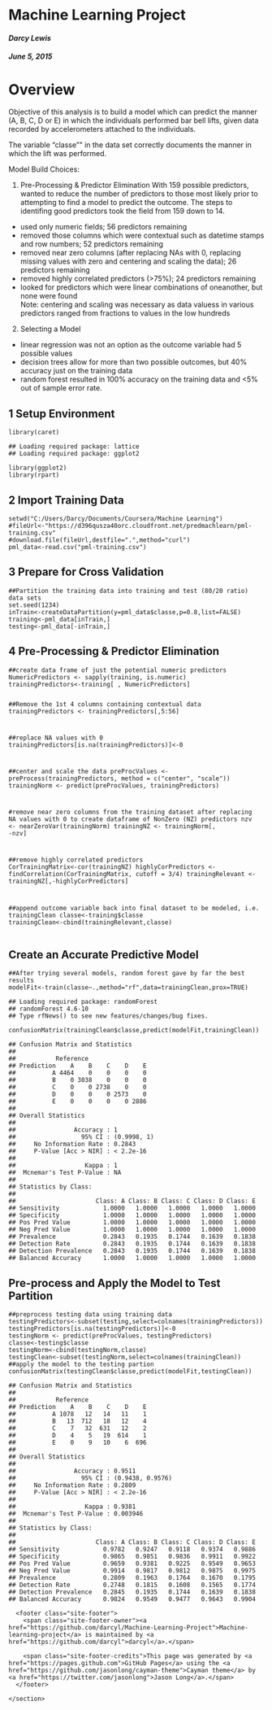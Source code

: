
<div id="header">
<h1>
<a id="machine-learning-project" class="anchor" href="#machine-learning-project" aria-hidden="true"><span class="octicon octicon-link"></span></a>Machine Learning Project</h1>
<h4>
<a id="darcy-lewis" class="anchor" href="#darcy-lewis" aria-hidden="true"><span class="octicon octicon-link"></span></a><em>Darcy Lewis</em>
</h4>
<h4>
<a id="june-5-2015" class="anchor" href="#june-5-2015" aria-hidden="true"><span class="octicon octicon-link"></span></a><em>June 5, 2015</em>
</h4>
</div>

<div id="overview">
<h1>
<a id="overview" class="anchor" href="#overview" aria-hidden="true"><span class="octicon octicon-link"></span></a>Overview</h1>
<p>Objective of this analysis is to build a model which can predict the manner (A, B, C, D or E) in which the individuals performed bar bell lifts, given data recorded by accelerometers attached to the individuals.</p>
<p>The variable “classe”" in the data set correctly documents the manner in which the lift was performed.</p>
<p>Model Build Choices:</p>
<ol>
<li>Pre-Processing &amp; Predictor Elimination With 159 possible predictors, wanted to reduce the number of predictors to those most likely prior to attempting to find a model to predict the outcome. The steps to identifing good predictors took the field from 159 down to 14.<br>
</li>
</ol>
<ul>
<li>used only numeric fields; 56 predictors remaining<br>
</li>
<li>removed those columns which were contextual such as datetime stamps and row numbers; 52 predictors remaining<br>
</li>
<li>removed near zero columns (after replacing NAs with 0, replacing missing values with zero and centering and scaling the data); 26 predictors remaining</li>
<li>removed highly correlated predictors (&gt;75%); 24 predictors remaining</li>
<li>looked for predictors which were linear combinations of oneanother, but none were found<br>Note: centering and scaling was necessary as data valuess in various predictors ranged from fractions to values in the low hundreds</li>
</ul>
<ol start="2">
<li>Selecting a Model</li>
</ol>
<ul>
<li>linear regression was not an option as the outcome variable had 5 possible values<br>
</li>
<li>decision trees allow for more than two possible outcomes, but 40% accuracy just on the training data<br>
</li>
<li>random forest resulted in 100% accuracy on the training data and &lt;5% out of sample error rate.</li>
</ul>
<div id="setup-environment">
<h2>
<a id="1-setup-environment" class="anchor" href="#1-setup-environment" aria-hidden="true"><span class="octicon octicon-link"></span></a>1 Setup Environment</h2>
<pre><code>library(caret)</code></pre>
<pre><code>## Loading required package: lattice
## Loading required package: ggplot2</code></pre>
<pre><code>library(ggplot2)
library(rpart)</code></pre>
</div>

<div id="import-training-data">
<h2>
<a id="2-import-training-data" class="anchor" href="#2-import-training-data" aria-hidden="true"><span class="octicon octicon-link"></span></a>2 Import Training Data</h2>
<pre><code>setwd("C:/Users/Darcy/Documents/Coursera/Machine Learning")
#fileUrl&lt;-"https://d396qusza40orc.cloudfront.net/predmachlearn/pml-training.csv"
#download.file(fileUrl,destfile=".",method="curl")
pml_data&lt;-read.csv("pml-training.csv")</code></pre>
</div>

<div id="prepare-for-cross-validation">
<h2>
<a id="3-prepare-for-cross-validation" class="anchor" href="#3-prepare-for-cross-validation" aria-hidden="true"><span class="octicon octicon-link"></span></a>3 Prepare for Cross Validation</h2>
<pre><code>##Partition the training data into training and test (80/20 ratio) data sets 
set.seed(1234)
inTrain&lt;-createDataPartition(y=pml_data$classe,p=0.8,list=FALSE)
training&lt;-pml_data[inTrain,]
testing&lt;-pml_data[-inTrain,]</code></pre>
</div>

<div id="pre-processing-predictor-elimination">
<h2>
<a id="4-pre-processing--predictor-elimination" class="anchor" href="#4-pre-processing--predictor-elimination" aria-hidden="true"><span class="octicon octicon-link"></span></a>4 Pre-Processing &amp; Predictor Elimination</h2>
<pre><code>##create data frame of just the potential numeric predictors
NumericPredictors &lt;- sapply(training, is.numeric)
trainingPredictors&lt;-training[ , NumericPredictors]

##Remove the 1st 4 columns containing contextual data
trainingPredictors &lt;- trainingPredictors[,5:56]    

##replace NA values with 0
trainingPredictors[is.na(trainingPredictors)]&lt;-0

##center and scale the data
preProcValues &lt;- preProcess(trainingPredictors, method = c("center", "scale"))
trainingNorm &lt;- predict(preProcValues, trainingPredictors)

#remove near zero columns from the training dataset after replacing NA values with 0 to create dataframe of NonZero (NZ) predictors
nzv &lt;- nearZeroVar(trainingNorm)
trainingNZ &lt;- trainingNorm[, -nzv]

##remove highly correlated predictors
CorTrainingMatrix&lt;-cor(trainingNZ)
highlyCorPredictors &lt;- findCorrelation(CorTrainingMatrix, cutoff = 3/4)
trainingRelevant &lt;- trainingNZ[,-highlyCorPredictors]

##append outcome variable back into final dataset to be modeled, i.e. trainingClean
classe&lt;-training$classe
trainingClean&lt;-cbind(trainingRelevant,classe)</code></pre>
</div>

<div id="create-an-accurate-predictive-model">
<h2>
<a id="create-an-accurate-predictive-model" class="anchor" href="#create-an-accurate-predictive-model" aria-hidden="true"><span class="octicon octicon-link"></span></a>Create an Accurate Predictive Model</h2>
<pre><code>##After trying several models, random forest gave by far the best results
modelFit&lt;-train(classe~.,method="rf",data=trainingClean,prox=TRUE)</code></pre>
<pre><code>## Loading required package: randomForest
## randomForest 4.6-10
## Type rfNews() to see new features/changes/bug fixes.</code></pre>
<pre><code>confusionMatrix(trainingClean$classe,predict(modelFit,trainingClean))</code></pre>
<pre><code>## Confusion Matrix and Statistics
## 
##           Reference
## Prediction    A    B    C    D    E
##          A 4464    0    0    0    0
##          B    0 3038    0    0    0
##          C    0    0 2738    0    0
##          D    0    0    0 2573    0
##          E    0    0    0    0 2886
## 
## Overall Statistics
##                                      
##                Accuracy : 1          
##                  95% CI : (0.9998, 1)
##     No Information Rate : 0.2843     
##     P-Value [Acc &gt; NIR] : &lt; 2.2e-16  
##                                      
##                   Kappa : 1          
##  Mcnemar's Test P-Value : NA         
## 
## Statistics by Class:
## 
##                      Class: A Class: B Class: C Class: D Class: E
## Sensitivity            1.0000   1.0000   1.0000   1.0000   1.0000
## Specificity            1.0000   1.0000   1.0000   1.0000   1.0000
## Pos Pred Value         1.0000   1.0000   1.0000   1.0000   1.0000
## Neg Pred Value         1.0000   1.0000   1.0000   1.0000   1.0000
## Prevalence             0.2843   0.1935   0.1744   0.1639   0.1838
## Detection Rate         0.2843   0.1935   0.1744   0.1639   0.1838
## Detection Prevalence   0.2843   0.1935   0.1744   0.1639   0.1838
## Balanced Accuracy      1.0000   1.0000   1.0000   1.0000   1.0000</code></pre>
</div>

<div id="pre-process-and-apply-the-model-to-test-partition">
<h2>
<a id="pre-process-and-apply-the-model-to-test-partition" class="anchor" href="#pre-process-and-apply-the-model-to-test-partition" aria-hidden="true"><span class="octicon octicon-link"></span></a>Pre-process and Apply the Model to Test Partition</h2>
<pre><code>##preprocess testing data using training data
testingPredictors&lt;-subset(testing,select=colnames(trainingPredictors))
testingPredictors[is.na(testingPredictors)]&lt;-0
testingNorm &lt;- predict(preProcValues, testingPredictors)
classe&lt;-testing$classe
testingNorm&lt;-cbind(testingNorm,classe)
testingClean&lt;-subset(testingNorm,select=colnames(trainingClean))
##apply the model to the testing partion
confusionMatrix(testingClean$classe,predict(modelFit,testingClean))</code></pre>
<pre><code>## Confusion Matrix and Statistics
## 
##           Reference
## Prediction    A    B    C    D    E
##          A 1078   12   14   11    1
##          B   13  712   18   12    4
##          C    7   32  631   12    2
##          D    4    5   19  614    1
##          E    0    9   10    6  696
## 
## Overall Statistics
##                                           
##                Accuracy : 0.9511          
##                  95% CI : (0.9438, 0.9576)
##     No Information Rate : 0.2809          
##     P-Value [Acc &gt; NIR] : &lt; 2.2e-16       
##                                           
##                   Kappa : 0.9381          
##  Mcnemar's Test P-Value : 0.003946        
## 
## Statistics by Class:
## 
##                      Class: A Class: B Class: C Class: D Class: E
## Sensitivity            0.9782   0.9247   0.9118   0.9374   0.9886
## Specificity            0.9865   0.9851   0.9836   0.9911   0.9922
## Pos Pred Value         0.9659   0.9381   0.9225   0.9549   0.9653
## Neg Pred Value         0.9914   0.9817   0.9812   0.9875   0.9975
## Prevalence             0.2809   0.1963   0.1764   0.1670   0.1795
## Detection Rate         0.2748   0.1815   0.1608   0.1565   0.1774
## Detection Prevalence   0.2845   0.1935   0.1744   0.1639   0.1838
## Balanced Accuracy      0.9824   0.9549   0.9477   0.9643   0.9904</code></pre>
</div>

<p></p>
</div>

<p></p>
</div>







<p>
</p>

      <footer class="site-footer">
        <span class="site-footer-owner"><a href="https://github.com/darcyl/Machine-Learning-Project">Machine-learning-project</a> is maintained by <a href="https://github.com/darcyl">darcyl</a>.</span>

        <span class="site-footer-credits">This page was generated by <a href="https://pages.github.com">GitHub Pages</a> using the <a href="https://github.com/jasonlong/cayman-theme">Cayman theme</a> by <a href="https://twitter.com/jasonlong">Jason Long</a>.</span>
      </footer>

    </section>

  
  </body>
</html>
